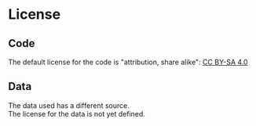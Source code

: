 
# License

## Code

The default license for the code is "attribution, share alike":
[CC BY-SA 4.0](https://creativecommons.org/licenses/by-sa/4.0/)

## Data

The data used has a different source.  
The license for the data is not yet defined.
